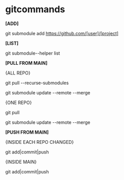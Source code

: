 # gitcommands

**[ADD]**

git submodule add https://github.com/[user]/[project]

**[LIST]**

git submodule--helper list

**[PULL FROM MAIN]**

{ALL REPO}

git pull --recurse-submodules 

git submodule update --remote --merge

{ONE REPO}

git pull

git submodule update --remote --merge

**[PUSH FROM MAIN]**

{INSIDE EACH REPO CHANGED}

git add|commit|push

{INSIDE MAIN}

git add|commit|push